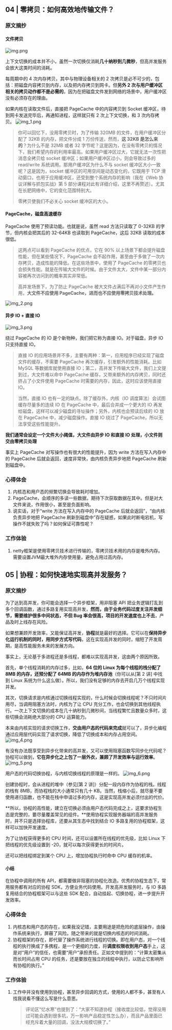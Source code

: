 ## 04 | 零拷贝：如何高效地传输文件？

### 原文摘抄

#### 文件拷贝
![img.png](img.png)

上下文切换的成本并不小，虽然一次切换仅消耗**几十纳秒到几微秒**，但高并发服务会放大这类时间的消耗。

每周期中的 4 次内存拷贝，其中与物理设备相关的 2 次拷贝是必不可少的，包括：把磁盘内容拷贝到内存，以及把内存拷贝到网卡。但**另外 2 次与用户缓冲区相关的拷贝动作都不是必需的**，因为在把磁盘文件发到网络的场景中，用户缓冲区没有必须存在的理由。

如果内核在读取文件后，直接把 PageCache 中的内容拷贝到 Socket 缓冲区，待到网卡发送完毕后，再通知进程，这样就只有 2 次上下文切换，和 3 次内存拷贝。
![img_1.png](img_1.png)

> 你可以回忆下，没用零拷贝时，为了传输 320MB 的文件，在用户缓冲区分配了 32KB 的内存，把文件分成 1 万份传送，然而，**这 32KB 是怎么来的**？为什么不是 32MB 或者 32 字节呢？这是因为，在没有零拷贝的情况下，我们希望内存的利用率最高。如果用户缓冲区过大，它就无法一次性把消息全拷贝给 socket 缓冲区；如果用户缓冲区过小，则会导致过多的 read/write 系统调用。那用户缓冲区为什么不与 socket 缓冲区大小一致呢？这是因为，socket 缓冲区的可用空间是动态变化的，它既用于 TCP 滑动窗口，也用于应用缓冲区，还受到整个系统内存的影响（我在《Web 协议详解与抓包实战》第 5 部分课程对此有详细介绍，这里不再赘述）。尤其在长肥网络中，它的变化范围特别大。
>
> 零拷贝使我们不必关心 socket 缓冲区的大小。

#### PageCache，磁盘高速缓存

PageCache 使用了预读功能。也就是说，虽然 read 方法只读取了 0-32KB 的字节，但内核会把其后的 32-64KB 也读取到 PageCache，这后 32KB 读取的成本很低。

> 这两点可以看到 PageCache 的优点，它在 90% 以上场景下都会提升磁盘性能，但在某些情况下，PageCache 会不起作用，甚至由于多做了一次内存拷贝，造成性能的降低。在这些场景中，使用了 PageCache 的零拷贝也会损失性能。就是在传输大文件的时候。由于文件太大，文件中某一部分内容被再次访问到的概率其实非常低。
>
> 高并发场景下，为了防止 PageCache 被大文件占满后不再对小文件产生作用，**大文件不应使用 PageCache，进而也不应使用零拷贝技术处理。**

![img_2.png](img_2.png)

#### 异步 IO + 直接 IO

![img_3.png](img_3.png)

绕过 PageCache 的 IO 是个新物种，我们把它称为直接 IO。对于磁盘，异步 IO 只支持直接 IO。

> 直接 IO 的应用场景并不多，主要有两种：第一，应用程序已经实现了磁盘文件的缓存，不需要 PageCache 再次缓存，引发额外的性能消耗。比如 MySQL 等数据库就使用直接 IO；第二，高并发下传输大文件，我们上文提到过，大文件难以命中 PageCache 缓存，又带来额外的内存拷贝，同时还挤占了小文件使用 PageCache 时需要的内存，因此，这时应该使用直接 IO。
>
> 当然，直接 IO 也有一定的缺点。除了缓存外，内核（IO 调度算法）会试图缓存尽量多的连续 IO 在 PageCache 中，最后合并成一个更大的 IO 再发给磁盘，这样可以减少磁盘的寻址操作；另外，内核也会预读后续的 IO 放在 PageCache 中，减少磁盘操作。直接 IO 绕过了 PageCache，所以无法享受这些性能提升。

**我们通常会设定一个文件大小阈值，大文件由异步 IO 和直接 IO 处理，小文件则交由零拷贝处理**

事实上 PageCache 对写操作也有很大的性能提升，因为 write 方法在写入内存中的 PageCache 后就会返回，速度非常快，由内核负责异步地把 PageCache 刷新到磁盘中。

### 心得体会

1. 内核态和用户态的频繁切换会导致耗时增加。
2. PageCache，会顺序的多读一些数据，期待下次获取数据在其中。但是对大文件来说，作用很小，甚至是负面影响。
3. 说实话，对于“write 方法在写入内存中的 PageCache 后就会返回”，“由内核负责异步地把 PageCache 刷新到磁盘中”存在疑惑，如果此时断电宕机，写操作不就失败了吗？如何保证可靠性呢？

### 工作体验

1. netty框架是使用零拷贝技术进行传输的，零拷贝技术用的内存是堆外内存。需要设置JVM最大堆外内存使用量，避免占用过高内存。

## 05 | 协程：如何快速地实现高并发服务？

### 原文摘抄

为了达到高并发，你可能会选择一个异步框架，用非阻塞 API 把业务逻辑打乱到多个回调函数，通过多路复用实现高并发，**然而，由于业务代码过度关注并发细节，需要维护很多中间状态，不但 Bug 率会很高，项目的开发速度也上不去**，产品及时上线存在风险。

如果想兼顾开发效率，又能保证高并发，**协程**就是最好的选择。它可以在**保持异步化运行机制的同时，用同步方式写代码**，这在实现高并发的同时，缩短了开发周期，是高性能服务未来的发展方向。



事实上，无论基于多进程还是多线程，都难以实现高并发，这由两个原因所致。

首先，单个线程消耗的内存过多，比如，**64 位的 Linux 为每个线程的栈分配了 8MB 的内存，还预分配了 64MB 的内存作为堆内存池**（你可以从[第 2 讲] 中找到 Linux 系统为什么这么做）。所以，我们没有足够的内存去开启几万个线程实现并发。

其次，切换请求是内核通过切换线程实现的，什么时候会切换线程呢？不只时间片用尽，当调用阻塞方法时，内核为了让 CPU 充分工作，也会切换到其他线程执行。一次上下文切换的成本在几十纳秒到几微秒间，当线程繁忙且数量众多时，这些切换会消耗绝大部分的 CPU 运算能力。



本来由内核实现的请求切换工作，**交由用户态的代码来完成**就可以了，异步化编程通过应用层代码实现了请求切换，降低了切换成本和内存占用空间。
![img_4.png](img_4.png)

有没有办法既享受到异步化带来的高并发，又可以使用阻塞函数写同步化代码呢？协程可以做到，**它在异步化之上包了一层外衣，兼顾了开发效率与运行效率**。
![img_5.png](img_5.png)

用户态的代码切换协程，与内核切换线程的原理是一样的。
![img_6.png](img_6.png)

创建协程时，会从进程的堆中（参见[第 2 讲]）分配一段内存作为协程的栈。线程的栈有 8MB，而协程栈的大小通常只有几十 KB。当然，栈缩小后，就尽量不要使用递归函数，也不能在栈中申请过多的内存，这是实现高并发必须付出的代价。

**所以，协程的高性能，建立在切换必须由用户态代码完成之上，这要求协程生态是完整的，要尽量覆盖常见的组件。**使用协程实现服务器端的高并发服务时，并不只是选择协程库，还要从其生态中找到结合 IO 多路复用的协程框架，这样可以加快开发速度。

为了让协程获得更多的 CPU 时间，还可以设置所在线程的优先级，比如 Linux 下把线程的优先级设置到 -20，就可以每次获得更长的时间片。

还可以把线程绑定到某个 CPU 上，增加协程执行时命中 CPU 缓存的机率。

#### 小结

在协程中调用的所有 API，都需要做非阻塞的协程化改造。优秀的协程生态下，常用服务都有对应的协程 SDK，方便业务代码使用。开发高并发服务时，与 IO 多路复用结合的协程框架可以与这些 SDK 配合，自动挂起、切换协程，进一步提升开发效率。

### 心得体会

1. 内核态和用户态的存在，如果我没记错，主要用途是把危险的底层操作，由操作系统来执行，屏蔽了风险。随之带来的就是切换内核态的时间消耗。
2. 协程框架的存在，即代替了操作系统进行线程的切换。即在用户态，对一个线程的执行换成了多携程，是一个更细的力度，将**调度权限收到用户态**手上，这是对“用户”的信任，也需要“用户“承担责任。正如文中提到的：“计算太密集从而长时间占用 CPU 的任务，还是要放在独立的线程中执行，以防止它影响所有协程的执行。”

### 工作体验

1. 工作中并没有使用到协程，甚至异步回调的方式，使用的人都不多，甚至有人找我说看不懂这么写是什么意思。

   > 评论区“忆水寒”也提到了：“大家不知道协程（接收度比较低，觉得没用过可能会遇到很多坑，万一影响产品稳定性怎么办），而且产品里面已经充斥着大量的回调，没法大规模切换了。”